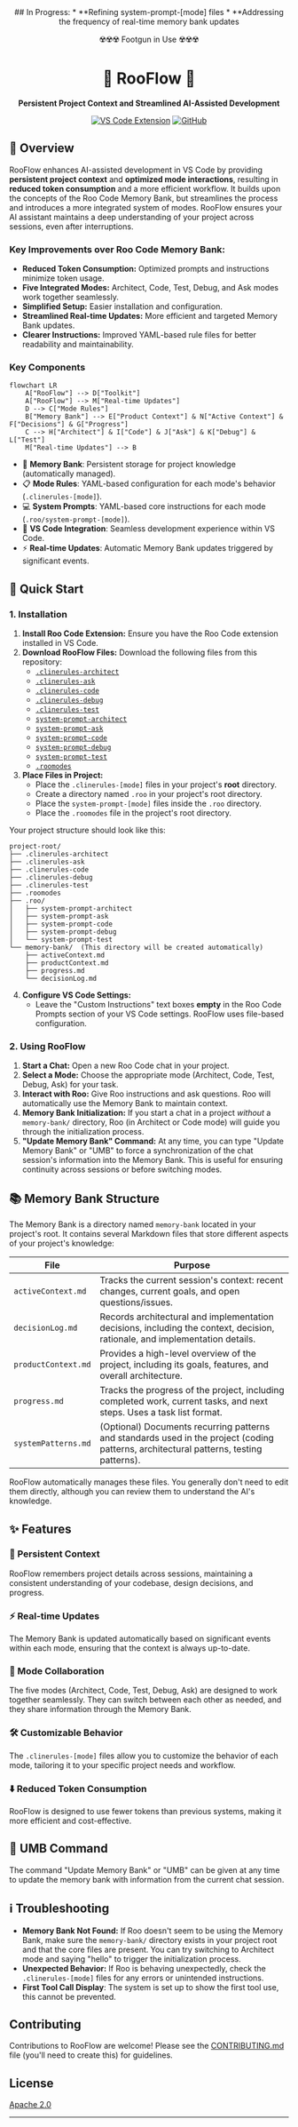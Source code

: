 <div align="center">
## In Progress: 
* **Refining system-prompt-[mode] files
* **Addressing the frequency of real-time memory bank updates

☢️☢️☢️ Footgun in Use ☢️☢️☢️

# 🚀 RooFlow 🌊

**Persistent Project Context and Streamlined AI-Assisted Development**

[![VS Code Extension](https://img.shields.io/badge/VS%20Code-Extension-blue.svg)](https://github.com/RooVetGit/Roo-Code)
[![GitHub](https://img.shields.io/badge/View%20on-GitHub-lightgrey.svg)]([INSERT_YOUR_ROOFLOW_REPO_LINK_HERE])

</div>

## 🎯 Overview

RooFlow enhances AI-assisted development in VS Code by providing **persistent project context** and **optimized mode interactions**, resulting in **reduced token consumption** and a more efficient workflow.  It builds upon the concepts of the Roo Code Memory Bank, but streamlines the process and introduces a more integrated system of modes. RooFlow ensures your AI assistant maintains a deep understanding of your project across sessions, even after interruptions.

### Key Improvements over Roo Code Memory Bank:

*   **Reduced Token Consumption:** Optimized prompts and instructions minimize token usage.
*   **Five Integrated Modes:**  Architect, Code, Test, Debug, and Ask modes work together seamlessly.
*   **Simplified Setup:**  Easier installation and configuration.
*   **Streamlined Real-time Updates:**  More efficient and targeted Memory Bank updates.
*   **Clearer Instructions:**  Improved YAML-based rule files for better readability and maintainability.

### Key Components

```mermaid
flowchart LR
    A["RooFlow"] --> D["Toolkit"]
    A["RooFlow"] --> M["Real-time Updates"]
    D --> C["Mode Rules"]
    B["Memory Bank"] --> E["Product Context"] & N["Active Context"] & F["Decisions"] & G["Progress"]
    C --> H["Architect"] & I["Code"] & J["Ask"] & K["Debug"] & L["Test"]
    M["Real-time Updates"] --> B
```

- 🧠 **Memory Bank**: Persistent storage for project knowledge (automatically managed).
- 📋 **Mode Rules**: YAML-based configuration for each mode's behavior (`.clinerules-[mode]`).
- 💻 **System Prompts**: YAML-based core instructions for each mode (`.roo/system-prompt-[mode]`).
- 🔧 **VS Code Integration**: Seamless development experience within VS Code.
- ⚡ **Real-time Updates**:  Automatic Memory Bank updates triggered by significant events.

## 🚀 Quick Start

### 1. Installation

1.  **Install Roo Code Extension:** Ensure you have the Roo Code extension installed in VS Code.
2.  **Download RooFlow Files:** Download the following files from this repository:
    *   [`.clinerules-architect`](https://github.com/GreatScottyMac/RooFlow/blob/main/.clinerules-architect)
    *   [`.clinerules-ask`](https://github.com/GreatScottyMac/RooFlow/blob/main/.clinerules-ask)
    *   [`.clinerules-code`](https://github.com/GreatScottyMac/RooFlow/blob/main/.clinerules-code)
    *   [`.clinerules-debug`](https://github.com/GreatScottyMac/RooFlow/blob/main/.clinerules-debug)
    *   [`.clinerules-test`](https://github.com/GreatScottyMac/RooFlow/blob/main/.clinerules-test)
    *   [`system-prompt-architect`](https://github.com/GreatScottyMac/RooFlow/blob/main/.roo/system-prompt-architect)
    *   [`system-prompt-ask`](https://github.com/GreatScottyMac/RooFlow/blob/main/.roo/system-prompt-ask)
    *   [`system-prompt-code`](https://github.com/GreatScottyMac/RooFlow/blob/main/.roo/system-prompt-code)
    *   [`system-prompt-debug`](https://github.com/GreatScottyMac/RooFlow/blob/main/.roo/system-prompt-debug) 
    *   [`system-prompt-test`](https://github.com/GreatScottyMac/RooFlow/blob/main/.roo/system-prompt-test)
    *   [`.roomodes`](https://github.com/GreatScottyMac/RooFlow/blob/main/.roomodes)
3.  **Place Files in Project:**
    *   Place the `.clinerules-[mode]` files in your project's **root** directory.
    *   Create a directory named `.roo` in your project's root directory.
    *   Place the `system-prompt-[mode]` files inside the `.roo` directory.
    * Place the `.roomodes` file in the project's root directory.

Your project structure should look like this:

```
project-root/
├── .clinerules-architect
├── .clinerules-ask
├── .clinerules-code
├── .clinerules-debug
├── .clinerules-test
├── .roomodes
├── .roo/
│   ├── system-prompt-architect
│   ├── system-prompt-ask
│   ├── system-prompt-code
│   ├── system-prompt-debug
│   └── system-prompt-test
└── memory-bank/  (This directory will be created automatically)
    ├── activeContext.md
    ├── productContext.md
    ├── progress.md
    └── decisionLog.md
```

4. **Configure VS Code Settings:**
   *  Leave the "Custom Instructions" text boxes **empty** in the Roo Code Prompts section of your VS Code settings. RooFlow uses file-based configuration.

### 2. Using RooFlow

1.  **Start a Chat:** Open a new Roo Code chat in your project.
2.  **Select a Mode:** Choose the appropriate mode (Architect, Code, Test, Debug, Ask) for your task.
3.  **Interact with Roo:**  Give Roo instructions and ask questions. Roo will automatically use the Memory Bank to maintain context.
4.  **Memory Bank Initialization:**  If you start a chat in a project *without* a `memory-bank/` directory, Roo (in Architect or Code mode) will guide you through the initialization process.
5. **"Update Memory Bank" Command:** At any time, you can type "Update Memory Bank" or "UMB" to force a synchronization of the chat session's information into the Memory Bank. This is useful for ensuring continuity across sessions or before switching modes.

## 📚 Memory Bank Structure

The Memory Bank is a directory named `memory-bank` located in your project's root. It contains several Markdown files that store different aspects of your project's knowledge:

| File                 | Purpose                                                                                                                               |
| -------------------- | ------------------------------------------------------------------------------------------------------------------------------------- |
| `activeContext.md`   | Tracks the current session's context: recent changes, current goals, and open questions/issues.                                       |
| `decisionLog.md`     | Records architectural and implementation decisions, including the context, decision, rationale, and implementation details.        |
| `productContext.md`  | Provides a high-level overview of the project, including its goals, features, and overall architecture.                             |
| `progress.md`        | Tracks the progress of the project, including completed work, current tasks, and next steps.  Uses a task list format.               |
| `systemPatterns.md` | (Optional) Documents recurring patterns and standards used in the project (coding patterns, architectural patterns, testing patterns). |

RooFlow automatically manages these files. You generally don't need to edit them directly, although you can review them to understand the AI's knowledge.

## ✨ Features

### 🧠 Persistent Context

RooFlow remembers project details across sessions, maintaining a consistent understanding of your codebase, design decisions, and progress.

### ⚡ Real-time Updates

The Memory Bank is updated automatically based on significant events within each mode, ensuring that the context is always up-to-date.

### 🤝 Mode Collaboration

The five modes (Architect, Code, Test, Debug, Ask) are designed to work together seamlessly.  They can switch between each other as needed, and they share information through the Memory Bank.

### 🛠️ Customizable Behavior

The `.clinerules-[mode]` files allow you to customize the behavior of each mode, tailoring it to your specific project needs and workflow.

### ⬇️ Reduced Token Consumption

RooFlow is designed to use fewer tokens than previous systems, making it more efficient and cost-effective.

## 📝 UMB Command
The command "Update Memory Bank" or "UMB" can be given at any time to update the memory bank with information from the current chat session.

## ℹ️ Troubleshooting

*   **Memory Bank Not Found:** If Roo doesn't seem to be using the Memory Bank, make sure the `memory-bank/` directory exists in your project root and that the core files are present. You can try switching to Architect mode and saying "hello" to trigger the initialization process.
*   **Unexpected Behavior:** If Roo is behaving unexpectedly, check the `.clinerules-[mode]` files for any errors or unintended instructions.
* **First Tool Call Display**: The system is set up to show the first tool use, this cannot be prevented.

## Contributing

Contributions to RooFlow are welcome! Please see the [CONTRIBUTING.md](CONTRIBUTING.md) file (you'll need to create this) for guidelines.

## License
  [Apache 2.0](LICENSE)

---
```
